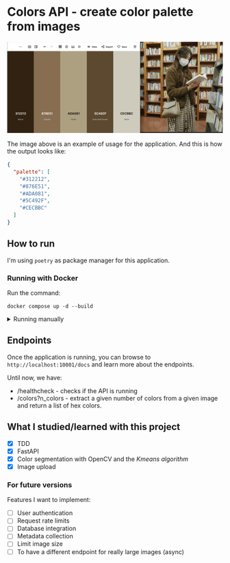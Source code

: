 # Colors API - create color palette from images

![example image](./images/example.png)

The image above is an example of usage for the application.
And this is how the output looks like:

```json
{
  "palette": [
    "#312212",
    "#876E51",
    "#ADA081",
    "#5C492F",
    "#CECBBC"
  ]
}
```

## How to run

I'm using `poetry` as package manager for this application.

### Running with Docker

Run the command:

```shell
docker compose up -d --build
```

<details>
  <summary>Running manually</summary>

1) first install the dependencies

    ```shell
    poetry install
    ```

2) then run the project in `poetry shell`:

    ```shell
    uvicorn --reload colors_api.api:app --port 10001
    ```
</details>

## Endpoints

Once the application is running, you can browse to
`http://localhost:10001/docs` and learn more about the endpoints.

Until now, we have:

- /healthcheck - checks if the API is running
- /colors?n_colors - extract a given number of colors from a
given image and return a list of hex colors.

## What I studied/learned with this project

- [x] TDD
- [x] FastAPI
- [x] Color segmentation with OpenCV and the *Kmeans algorithm*
- [x] Image upload

### For future versions

Features I want to implement:

- [ ] User authentication
- [ ] Request rate limits
- [ ] Database integration
- [ ] Metadata collection
- [ ] Limit image size
- [ ] To have a different endpoint for really large images (async)
